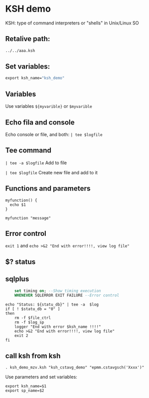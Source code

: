 # KSH demo

KSH: type of command interpreters or "shells" in Unix/Linux SO

## Retalive path:

```cmd
../../aaa.ksh
```

## Set variables:

```cmd
export ksh_name="ksh_demo"
```

## Variables

Use variables ```${myvarible}``` or ```$myvarible```

## Echo fila and console

Echo console or file, and both: ```| tee $logfile```


## Tee command

```| tee -a $logfile``` Add to file

```| tee $logfile``` Create new file and add to it

## Functions and parameters

```ksh
myfunction() {
  echo $1
}

myfunction "message"
```

## Error control

```exit 1``` and ```echo >&2 "End with error!!!!, view log file"```


## $? status
## sqlplus

```sql
    set timing on; --Show timing execution
    WHENEVER SQLERROR EXIT FAILURE --Error control
```

```ksh
echo "Status: ${statu_db}" | tee -a  $log
if [ ! $statu_db = "0" ]
then
	rm -f $file_ctrl
    rm -f $log_sp
    logger "End with error $ksh_name !!!!"
	echo >&2 "End with error!!!!, view log file"
	exit 2   
fi
```

## call ksh from ksh

```ksh
. ksh_demo_mzv.ksh "ksh_cstavg_demo" "epmm.cstavgsch('Xxxx')" 
```

Use parameters and set variables:

```ksh
export ksh_name=$1
export sp_name=$2
```



